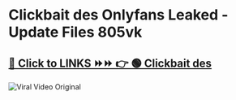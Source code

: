 
 # Clickbait des Onlyfans Leaked - Update Files 805vk

## <h2><a href="https://clipsfans.com/Clickbait_des&ref=git">🔗 Click to LINKS ⏩⏩ 👉 🟢 Clickbait des </a></h2>

<a href="https://clipsfans.com/Clickbait_des&ref=git" rel="nofollow" data-target="animated-image.originalLink"><img src="https://i.ibb.co.com/xMMVF88/686577567.gif" alt="Viral Video Original" style="max-width: 100%; display: inline-block;" data-target="animated-image.originalImage"></a>

